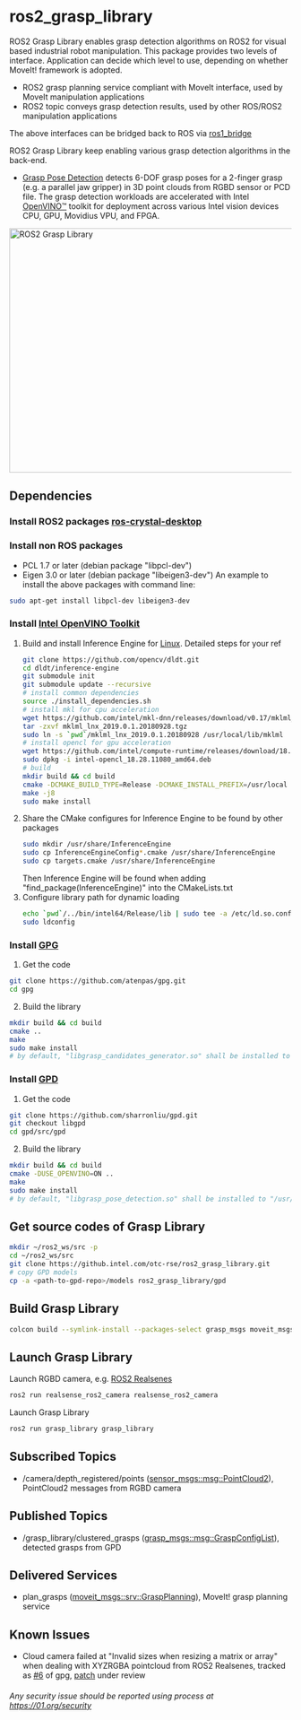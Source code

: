 # ros2_grasp_library
ROS2 Grasp Library enables grasp detection algorithms on ROS2 for visual based industrial robot manipulation. This package provides two levels of interface. Application can decide which level to use, depending on whether MoveIt! framework is adopted.
* ROS2 grasp planning service compliant with MoveIt interface, used by MoveIt manipulation applications
* ROS2 topic conveys grasp detection results, used by other ROS/ROS2 manipulation applications

The above interfaces can be bridged back to ROS via [ros1_bridge](https://github.com/ros2/ros1_bridge/blob/master/README.md)

ROS2 Grasp Library keep enabling various grasp detection algorithms in the back-end.
- [Grasp Pose Detection](https://github.com/atenpas/gpd) detects 6-DOF grasp poses for a 2-finger grasp (e.g. a parallel jaw gripper) in 3D point clouds from RGBD sensor or PCD file. The grasp detection workloads are accelerated with Intel [OpenVINO™](https://software.intel.com/en-us/openvino-toolkit) toolkit for deployment across various Intel vision devices CPU, GPU, Movidius VPU, and FPGA.

<img src="https://github.com/intel/ros2_grasp_library/blob/master/docs/img/ros2_grasp_library.png" width = "596" height = "436" alt="ROS2 Grasp Library" align=center />

## Dependencies
### Install ROS2 packages [ros-crystal-desktop](https://index.ros.org/doc/ros2/Installation/Linux-Install-Debians)

### Install non ROS packages
  * PCL 1.7 or later (debian package "libpcl-dev")
  * Eigen 3.0 or later (debian package "libeigen3-dev")
  An example to install the above packages with command line:
  ```bash
  sudo apt-get install libpcl-dev libeigen3-dev
  ```

### Install [Intel OpenVINO Toolkit](https://github.com/opencv/dldt)
1. Build and install Inference Engine for [Linux](https://github.com/opencv/dldt/blob/2018/inference-engine/README.md#build-on-linux-systems). Detailed steps for your ref
   ```bash
   git clone https://github.com/opencv/dldt.git
   cd dldt/inference-engine
   git submodule init
   git submodule update --recursive
   # install common dependencies
   source ./install_dependencies.sh
   # install mkl for cpu acceleration
   wget https://github.com/intel/mkl-dnn/releases/download/v0.17/mklml_lnx_2019.0.1.20180928.tgz
   tar -zxvf mklml_lnx_2019.0.1.20180928.tgz
   sudo ln -s `pwd`/mklml_lnx_2019.0.1.20180928 /usr/local/lib/mklml
   # install opencl for gpu acceleration
   wget https://github.com/intel/compute-runtime/releases/download/18.28.11080/intel-opencl_18.28.11080_amd64.deb
   sudo dpkg -i intel-opencl_18.28.11080_amd64.deb
   # build
   mkdir build && cd build
   cmake -DCMAKE_BUILD_TYPE=Release -DCMAKE_INSTALL_PREFIX=/usr/local -DGEMM=MKL -DMKLROOT=/usr/local/lib/mklml -DENABLE_MKL_DNN=ON -DENABLE_CLDNN=ON ..
   make -j8
   sudo make install
   ```
2. Share the CMake configures for Inference Engine to be found by other packages
   ```bash
   sudo mkdir /usr/share/InferenceEngine
   sudo cp InferenceEngineConfig*.cmake /usr/share/InferenceEngine
   sudo cp targets.cmake /usr/share/InferenceEngine
   ```
   Then Inference Engine will be found when adding "find_package(InferenceEngine)" into the CMakeLists.txt
3. Configure library path for dynamic loading
   ```bash
   echo `pwd`/../bin/intel64/Release/lib | sudo tee -a /etc/ld.so.conf.d/openvino.conf
   sudo ldconfig
   ```

### Install [GPG](https://github.com/atenpas/gpg)
1. Get the code
```bash
git clone https://github.com/atenpas/gpg.git
cd gpg
```
2. Build the library
```bash
mkdir build && cd build
cmake ..
make
sudo make install
# by default, "libgrasp_candidates_generator.so" shall be installed to "/usr/local/lib"
```

### Install [GPD](https://github.com/sharronliu/gpd)
1. Get the code
```bash
git clone https://github.com/sharronliu/gpd.git
git checkout libgpd
cd gpd/src/gpd
```
2. Build the library
```bash
mkdir build && cd build
cmake -DUSE_OPENVINO=ON ..
make
sudo make install
# by default, "libgrasp_pose_detection.so" shall be installed to "/usr/local/lib", and header files installed to "/usr/local/include/gpd"
```

## Get source codes of Grasp Library
```bash
mkdir ~/ros2_ws/src -p
cd ~/ros2_ws/src
git clone https://github.intel.com/otc-rse/ros2_grasp_library.git
# copy GPD models
cp -a <path-to-gpd-repo>/models ros2_grasp_library/gpd
```

## Build Grasp Library
```bash
colcon build --symlink-install --packages-select grasp_msgs moveit_msgs grasp_library
```

## Launch Grasp Library
Launch RGBD camera, e.g. [ROS2 Realsenes](https://github.com/intel/ros2_intel_realsense)
```bash
ros2 run realsense_ros2_camera realsense_ros2_camera
```
Launch Grasp Library
```bash
ros2 run grasp_library grasp_library
```

## Subscribed Topics
  * /camera/depth_registered/points ([sensor_msgs::msg::PointCloud2](https://github.com/ros2/common_interfaces/blob/master/sensor_msgs/msg/PointCloud2.msg)), PointCloud2 messages from RGBD camera

## Published Topics
  * /grasp_library/clustered_grasps ([grasp_msgs::msg::GraspConfigList](https://github.com/intel/ros2_grasp_library/blob/master/grasp_msgs/msg/GraspConfigList.msg)), detected grasps from GPD

## Delivered Services
  * plan_grasps ([moveit_msgs::srv::GraspPlanning](https://github.com/intel/ros2_grasp_library/blob/master/moveit_msgs_light/srv/GraspPlanning.srv)), MoveIt! grasp planning service

## Known Issues
  * Cloud camera failed at "Invalid sizes when resizing a matrix or array" when dealing with XYZRGBA pointcloud from ROS2 Realsenes, tracked as [#6](https://github.com/atenpas/gpg/issues/6) of gpg, [patch](https://github.com/atenpas/gpg/pull/7) under review

###### *Any security issue should be reported using process at https://01.org/security*
